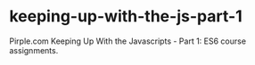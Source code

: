 # keeping-up-with-the-js-part-1
Pirple.com Keeping Up With the Javascripts - Part 1: ES6 course assignments.
